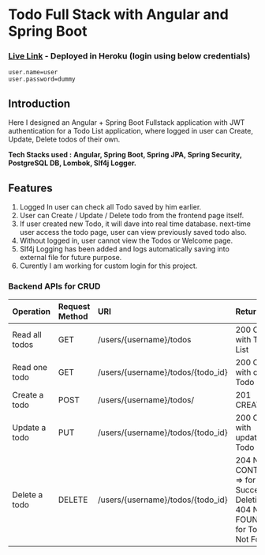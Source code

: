 # Todo Full Stack with Angular and Spring Boot

### [Live Link](https://todo-fullstack-swarna.herokuapp.com/) - Deployed in Heroku (login using below credentials)

```properties
user.name=user
user.password=dummy
```



## Introduction

Here I designed an Angular + Spring Boot Fullstack application with JWT authentication for a Todo List application, where logged in user can Create, Update, Delete todos of their own.

**Tech Stacks used :** **Angular, Spring Boot, Spring JPA, Spring Security, PostgreSQL DB, Lombok, Slf4j Logger.** 



## Features

1. Logged In user can check all Todo saved by him earlier.
2. User can Create / Update / Delete todo from the frontend page itself.
3. If user created new Todo, it will dave into real time database. next-time user access the todo page, user can view previously saved todo also.
4. Without logged in, user cannot view the Todos or Welcome page.
5. Slf4j Logging has been added and logs automatically saving into external file for future purpose.
6. Curently I am working for custom login for this project.



### Backend APIs for CRUD

| Operation      | Request Method | URI                               | Returns                                                      |
| :------------- | :------------- | :-------------------------------- | :----------------------------------------------------------- |
| Read all todos | GET            | /users/{username}/todos           | 200 OK with Todo List                                        |
| Read one todo  | GET            | /users/{username}/todos/{todo_id} | 200 OK with one Todo                                         |
| Create a todo  | POST           | /users/{username}/todos/          | 201 CREATED                                                  |
| Update a todo  | PUT            | /users/{username}/todos/{todo_id} | 200 OK with updated Todo                                     |
| Delete a todo  | DELETE         | /users/{username}/todos/{todo_id} | 204 NO CONTENT => for Successful Deletion, 404 NOT FOUND => for Todo Not Found |



